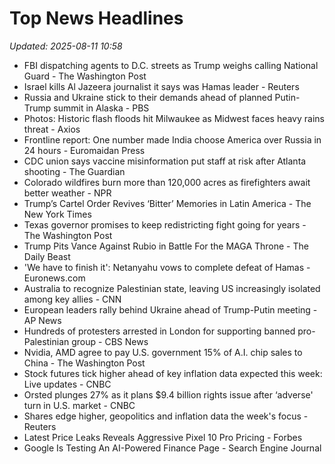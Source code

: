 # Top News Headlines

_Updated: 2025-08-11 10:58_

- FBI dispatching agents to D.C. streets as Trump weighs calling National Guard - The Washington Post
- Israel kills Al Jazeera journalist it says was Hamas leader - Reuters
- Russia and Ukraine stick to their demands ahead of planned Putin-Trump summit in Alaska - PBS
- Photos: Historic flash floods hit Milwaukee as Midwest faces heavy rains threat - Axios
- Frontline report: One number made India choose America over Russia in 24 hours - Euromaidan Press
- CDC union says vaccine misinformation put staff at risk after Atlanta shooting - The Guardian
- Colorado wildfires burn more than 120,000 acres as firefighters await better weather - NPR
- Trump’s Cartel Order Revives ‘Bitter’ Memories in Latin America - The New York Times
- Texas governor promises to keep redistricting fight going for years - The Washington Post
- Trump Pits Vance Against Rubio in Battle For the MAGA Throne - The Daily Beast
- 'We have to finish it': Netanyahu vows to complete defeat of Hamas - Euronews.com
- Australia to recognize Palestinian state, leaving US increasingly isolated among key allies - CNN
- European leaders rally behind Ukraine ahead of Trump-Putin meeting - AP News
- Hundreds of protesters arrested in London for supporting banned pro-Palestinian group - CBS News
- Nvidia, AMD agree to pay U.S. government 15% of A.I. chip sales to China - The Washington Post
- Stock futures tick higher ahead of key inflation data expected this week: Live updates - CNBC
- Orsted plunges 27% as it plans $9.4 billion rights issue after ‘adverse' turn in U.S. market - CNBC
- Shares edge higher, geopolitics and inflation data the week's focus - Reuters
- Latest Price Leaks Reveals Aggressive Pixel 10 Pro Pricing - Forbes
- Google Is Testing An AI-Powered Finance Page - Search Engine Journal